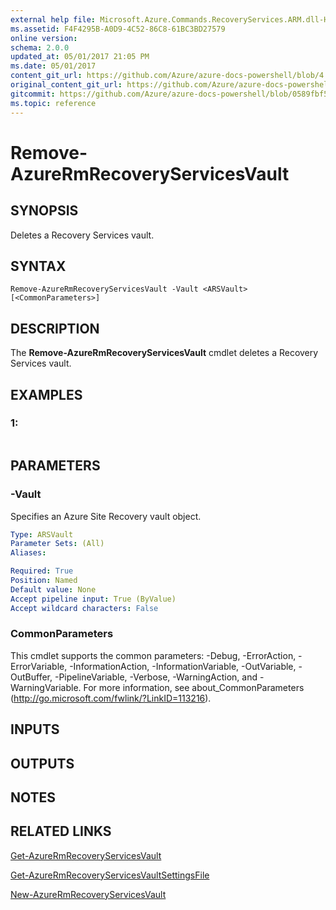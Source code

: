 ```yaml
---
external help file: Microsoft.Azure.Commands.RecoveryServices.ARM.dll-Help.xml
ms.assetid: F4F4295B-A0D9-4C52-86C8-61BC3BD27579
online version:
schema: 2.0.0
updated_at: 05/01/2017 21:05 PM
ms.date: 05/01/2017
content_git_url: https://github.com/Azure/azure-docs-powershell/blob/4.1.0/azureps-cmdlets-docs/ResourceManager/AzureRM.RecoveryServices/v1.1.4/Remove-AzureRmRecoveryServicesVault.md
original_content_git_url: https://github.com/Azure/azure-docs-powershell/blob/4.1.0/azureps-cmdlets-docs/ResourceManager/AzureRM.RecoveryServices/v1.1.4/Remove-AzureRmRecoveryServicesVault.md
gitcommit: https://github.com/Azure/azure-docs-powershell/blob/0589fbf53d27e39e0cf445261d29c64fb0859d62
ms.topic: reference
---
```


# Remove-AzureRmRecoveryServicesVault

## SYNOPSIS
Deletes a Recovery Services vault.

## SYNTAX

```
Remove-AzureRmRecoveryServicesVault -Vault <ARSVault> [<CommonParameters>]
```

## DESCRIPTION
The **Remove-AzureRmRecoveryServicesVault** cmdlet deletes a Recovery Services vault.

## EXAMPLES

### 1:
```

```

## PARAMETERS

### -Vault
Specifies an Azure Site Recovery vault object.

```yaml
Type: ARSVault
Parameter Sets: (All)
Aliases: 

Required: True
Position: Named
Default value: None
Accept pipeline input: True (ByValue)
Accept wildcard characters: False
```

### CommonParameters
This cmdlet supports the common parameters: -Debug, -ErrorAction, -ErrorVariable, -InformationAction, -InformationVariable, -OutVariable, -OutBuffer, -PipelineVariable, -Verbose, -WarningAction, and -WarningVariable. For more information, see about_CommonParameters (http://go.microsoft.com/fwlink/?LinkID=113216).

## INPUTS

## OUTPUTS

## NOTES

## RELATED LINKS

[Get-AzureRmRecoveryServicesVault](./Get-AzureRmRecoveryServicesVault.md)

[Get-AzureRmRecoveryServicesVaultSettingsFile](./Get-AzureRmRecoveryServicesVaultSettingsFile.md)

[New-AzureRmRecoveryServicesVault](./New-AzureRmRecoveryServicesVault.md)


